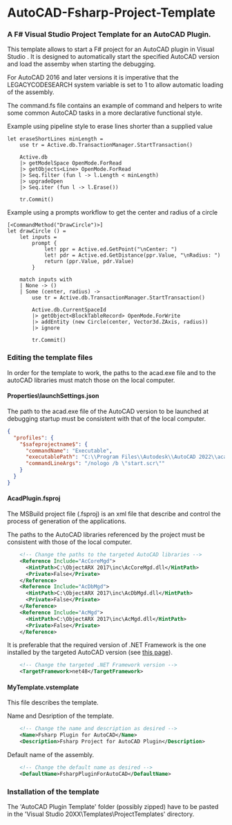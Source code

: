# AutoCAD-Fsharp-Project-Template
### A F# Visual Studio Project Template for an AutoCAD Plugin.
This template allows to start a F# project for an AutoCAD plugin in Visual Studio . It is designed to automatically start the specified AutoCAD version and load the assemby when starting the debugging.

For AutoCAD 2016 and later versions it is imperative that the LEGACYCODESEARCH system variable is set to 1 to allow automatic loading of the assembly. 

The command.fs file contains an example of command and helpers to write some common AutoCAD tasks in a more declarative functional style.

Example using pipeline style to erase lines shorter than a supplied value
```F#
let eraseShortLines minLength =
    use tr = Active.db.TransactionManager.StartTransaction()

    Active.db
    |> getModelSpace OpenMode.ForRead
    |> getObjects<Line> OpenMode.ForRead
    |> Seq.filter (fun l -> l.Length < minLength)
    |> upgradeOpen
    |> Seq.iter (fun l -> l.Erase())

    tr.Commit()
```

Example using a prompts workflow to get the center and radius of a circle
```F#
[<CommandMethod("DrawCircle")>]
let drawCircle () =
    let inputs =
        prompt {
            let! ppr = Active.ed.GetPoint("\nCenter: ")
            let! pdr = Active.ed.GetDistance(ppr.Value, "\nRadius: ")
            return (ppr.Value, pdr.Value)
        }

    match inputs with
    | None -> ()
    | Some (center, radius) ->
        use tr = Active.db.TransactionManager.StartTransaction()

        Active.db.CurrentSpaceId
        |> getObject<BlockTableRecord> OpenMode.ForWrite
        |> addEntity (new Circle(center, Vector3d.ZAxis, radius))
        |> ignore

        tr.Commit()
```

### Editing the template files
In order for the template to work, the paths to the acad.exe file and to the autoCAD libraries must match those on the local computer.

#### Properties\launchSettings.json
The path to the acad.exe file of the AutoCAD version to be launched at debugging startup must be consistent with that of the local computer.
```	json
{
  "profiles": {
    "$safeprojectname$": {
      "commandName": "Executable",
      "executablePath": "C:\\Program Files\\Autodesk\\AutoCAD 2022\\acad.exe",
      "commandLineArgs": "/nologo /b \"start.scr\""
    }
  }
}
```

#### AcadPlugin.fsproj
The MSBuild project file (.fsproj) is an xml file that describe and control the process of generation of the applications.

The paths to the AutoCAD libraries referenced by the project must be consistent with those of the local computer.
```xml
    <!-- Change the paths to the targeted AutoCAD libraries -->
    <Reference Include="AcCoreMgd">
      <HintPath>C:\ObjectARX 2017\inc\AcCoreMgd.dll</HintPath>
      <Private>False</Private>
    </Reference>
    <Reference Include="AcDbMgd">
      <HintPath>C:\ObjectARX 2017\inc\AcDbMgd.dll</HintPath>
      <Private>False</Private>
    </Reference>
    <Reference Include="AcMgd">
      <HintPath>C:\ObjectARX 2017\inc\AcMgd.dll</HintPath>
      <Private>False</Private>
    </Reference>
```
It is preferable that the required version of .NET Framework is the one installed by the targeted AutoCAD version (see [this page](https://help.autodesk.com/view/OARX/2022/ENU/?guid=GUID-450FD531-B6F6-4BAE-9A8C-8230AAC48CB4)).
```xml
    <!-- Change the targeted .NET Framework version -->
    <TargetFramework>net48</TargetFramework> 
```
#### MyTemplate.vstemplate
This file describes the template.

Name and Desription of the template.
```xml
    <!-- Change the name and description as desired -->
    <Name>Fsharp Plugin for AutoCAD</Name>
    <Description>Fsharp Project for AutoCAD Plugin</Description>
```
Default name of the assembly.
```xml
    <!-- Change the default name as desired -->
    <DefaultName>FsharpPluginForAutoCAD</DefaultName>
```
### Installation of the template
The 'AutoCAD Plugin Template' folder (possibly zipped) have to be pasted in the 'Visual Studio 20XX\Templates\ProjectTemplates' directory.
